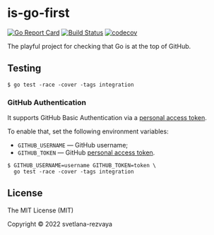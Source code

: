 # is-go-first

[![Go Report Card](https://goreportcard.com/badge/github.com/svetlana-rezvaya/is-go-first)](https://goreportcard.com/report/github.com/svetlana-rezvaya/is-go-first)
[![Build Status](https://app.travis-ci.com/svetlana-rezvaya/is-go-first.svg?branch=master)](https://app.travis-ci.com/svetlana-rezvaya/is-go-first)
[![codecov](https://codecov.io/gh/svetlana-rezvaya/is-go-first/branch/master/graph/badge.svg)](https://codecov.io/gh/svetlana-rezvaya/is-go-first)

The playful project for checking that Go is at the top of GitHub.

## Testing

```
$ go test -race -cover -tags integration
```

### GitHub Authentication

It supports GitHub Basic Authentication via a [personal access token](https://docs.github.com/en/authentication/keeping-your-account-and-data-secure/creating-a-personal-access-token).

To enable that, set the following environment variables:

- `GITHUB_USERNAME` &mdash; GitHub username;
- `GITHUB_TOKEN` &mdash; GitHub [personal access token](https://docs.github.com/en/authentication/keeping-your-account-and-data-secure/creating-a-personal-access-token).

```
$ GITHUB_USERNAME=username GITHUB_TOKEN=token \
  go test -race -cover -tags integration
```

## License

The MIT License (MIT)

Copyright &copy; 2022 svetlana-rezvaya
